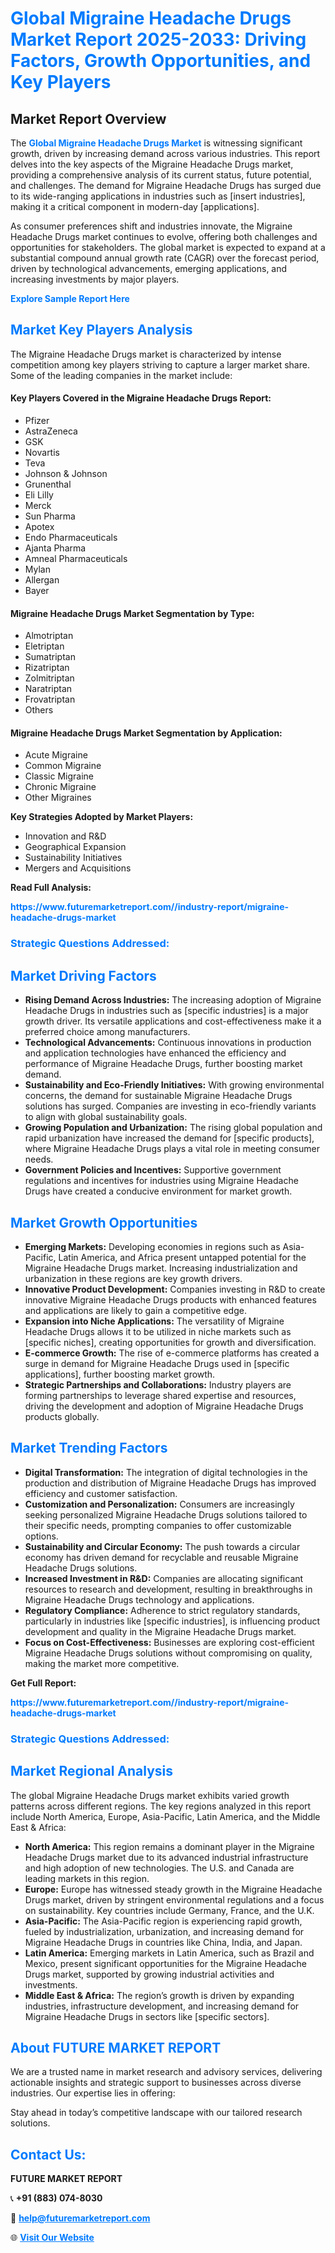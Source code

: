 <h1 style="color: #007BFF;">Global Migraine Headache Drugs Market Report 2025-2033: Driving Factors, Growth Opportunities, and Key Players</h1>

<section id="overview">
<h2>Market Report Overview</h2>
<p>The <a href="https://www.futuremarketreport.com//industry-report/migraine-headache-drugs-market" style="color: #007BFF; text-decoration: none;"><strong>Global Migraine Headache Drugs Market</strong></a> is witnessing significant growth, driven by increasing demand across various industries. This report delves into the key aspects of the Migraine Headache Drugs market, providing a comprehensive analysis of its current status, future potential, and challenges. The demand for Migraine Headache Drugs has surged due to its wide-ranging applications in industries such as [insert industries], making it a critical component in modern-day [applications].</p>
<p>As consumer preferences shift and industries innovate, the Migraine Headache Drugs market continues to evolve, offering both challenges and opportunities for stakeholders. The global market is expected to expand at a substantial compound annual growth rate (CAGR) over the forecast period, driven by technological advancements, emerging applications, and increasing investments by major players.</p>
</section>

<section id="overview">
<p><a href="https://www.futuremarketreport.com//request-sample/reportId=79788" style="color: #007BFF; text-decoration: none;"><strong>Explore Sample Report Here</strong></a></p>
</section>

<section id="key-players">
<h2 style="color: #007BFF;">Market Key Players Analysis</h2>
<p>The Migraine Headache Drugs market is characterized by intense competition among key players striving to capture a larger market share. Some of the leading companies in the market include:</p>
<h4>Key Players Covered in the Migraine Headache Drugs Report:</h4>
<ul><li>Pfizer</li><li>AstraZeneca</li><li>GSK</li><li>Novartis</li><li>Teva</li><li>Johnson &amp; Johnson</li><li>Grunenthal</li><li>Eli Lilly</li><li>Merck</li><li>Sun Pharma</li><li>Apotex</li><li>Endo Pharmaceuticals</li><li>Ajanta Pharma</li><li>Amneal Pharmaceuticals</li><li>Mylan</li><li>Allergan</li><li>Bayer</li></ul>
<h4>Migraine Headache Drugs Market Segmentation by Type:</h4>
<ul><li>Almotriptan</li><li>Eletriptan</li><li>Sumatriptan</li><li>Rizatriptan</li><li>Zolmitriptan</li><li>Naratriptan</li><li>Frovatriptan</li><li>Others</li></ul>

<h4>Migraine Headache Drugs Market Segmentation by Application:</h4>
<ul><li>Acute Migraine</li><li>Common Migraine</li><li>Classic Migraine</li><li>Chronic Migraine</li><li>Other Migraines</li></ul>
<p><strong>Key Strategies Adopted by Market Players:</strong></p>
<ul>
<li>Innovation and R&D</li>
<li>Geographical Expansion</li>
<li>Sustainability Initiatives</li>
<li>Mergers and Acquisitions</li>
</ul>
</section>

<section>
<p><strong>Read Full Analysis: </strong></p><a href="https://www.futuremarketreport.com//industry-report/migraine-headache-drugs-market" style="color: #007BFF; text-decoration: none;"><strong>https://www.futuremarketreport.com//industry-report/migraine-headache-drugs-market</strong></a>
<h3 style="color: #007BFF;">Strategic Questions Addressed:</h3>
</section>

<section id="driving-factors">
<h2 style="color: #007BFF;">Market Driving Factors</h2>
<ul>
<li><strong>Rising Demand Across Industries:</strong> The increasing adoption of Migraine Headache Drugs in industries such as [specific industries] is a major growth driver. Its versatile applications and cost-effectiveness make it a preferred choice among manufacturers.</li>
<li><strong>Technological Advancements:</strong> Continuous innovations in production and application technologies have enhanced the efficiency and performance of Migraine Headache Drugs, further boosting market demand.</li>
<li><strong>Sustainability and Eco-Friendly Initiatives:</strong> With growing environmental concerns, the demand for sustainable Migraine Headache Drugs solutions has surged. Companies are investing in eco-friendly variants to align with global sustainability goals.</li>
<li><strong>Growing Population and Urbanization:</strong> The rising global population and rapid urbanization have increased the demand for [specific products], where Migraine Headache Drugs plays a vital role in meeting consumer needs.</li>
<li><strong>Government Policies and Incentives:</strong> Supportive government regulations and incentives for industries using Migraine Headache Drugs have created a conducive environment for market growth.</li>
</ul>
</section>

<section id="growth-opportunities">
<h2 style="color: #007BFF;">Market Growth Opportunities</h2>
<ul>
<li><strong>Emerging Markets:</strong> Developing economies in regions such as Asia-Pacific, Latin America, and Africa present untapped potential for the Migraine Headache Drugs market. Increasing industrialization and urbanization in these regions are key growth drivers.</li>
<li><strong>Innovative Product Development:</strong> Companies investing in R&D to create innovative Migraine Headache Drugs products with enhanced features and applications are likely to gain a competitive edge.</li>
<li><strong>Expansion into Niche Applications:</strong> The versatility of Migraine Headache Drugs allows it to be utilized in niche markets such as [specific niches], creating opportunities for growth and diversification.</li>
<li><strong>E-commerce Growth:</strong> The rise of e-commerce platforms has created a surge in demand for Migraine Headache Drugs used in [specific applications], further boosting market growth.</li>
<li><strong>Strategic Partnerships and Collaborations:</strong> Industry players are forming partnerships to leverage shared expertise and resources, driving the development and adoption of Migraine Headache Drugs products globally.</li>
</ul>
</section>

<section id="trending-factors">
<h2 style="color: #007BFF;">Market Trending Factors</h2>
<ul>
<li><strong>Digital Transformation:</strong> The integration of digital technologies in the production and distribution of Migraine Headache Drugs has improved efficiency and customer satisfaction.</li>
<li><strong>Customization and Personalization:</strong> Consumers are increasingly seeking personalized Migraine Headache Drugs solutions tailored to their specific needs, prompting companies to offer customizable options.</li>
<li><strong>Sustainability and Circular Economy:</strong> The push towards a circular economy has driven demand for recyclable and reusable Migraine Headache Drugs solutions.</li>
<li><strong>Increased Investment in R&D:</strong> Companies are allocating significant resources to research and development, resulting in breakthroughs in Migraine Headache Drugs technology and applications.</li>
<li><strong>Regulatory Compliance:</strong> Adherence to strict regulatory standards, particularly in industries like [specific industries], is influencing product development and quality in the Migraine Headache Drugs market.</li>
<li><strong>Focus on Cost-Effectiveness:</strong> Businesses are exploring cost-efficient Migraine Headache Drugs solutions without compromising on quality, making the market more competitive.</li>
</ul>
</section>

<section>
<p><strong>Get Full Report: </strong></p><a href="https://www.futuremarketreport.com//industry-report/migraine-headache-drugs-market" style="color: #007BFF; text-decoration: none;"><strong>https://www.futuremarketreport.com//industry-report/migraine-headache-drugs-market</strong></a>
<h3 style="color: #007BFF;">Strategic Questions Addressed:</h3>
</section>


<section id="regional-analysis">
<h2 style="color: #007BFF;">Market Regional Analysis</h2>
<p>The global Migraine Headache Drugs market exhibits varied growth patterns across different regions. The key regions analyzed in this report include North America, Europe, Asia-Pacific, Latin America, and the Middle East & Africa:</p>
<ul>
<li><strong>North America:</strong> This region remains a dominant player in the Migraine Headache Drugs market due to its advanced industrial infrastructure and high adoption of new technologies. The U.S. and Canada are leading markets in this region.</li>
<li><strong>Europe:</strong> Europe has witnessed steady growth in the Migraine Headache Drugs market, driven by stringent environmental regulations and a focus on sustainability. Key countries include Germany, France, and the U.K.</li>
<li><strong>Asia-Pacific:</strong> The Asia-Pacific region is experiencing rapid growth, fueled by industrialization, urbanization, and increasing demand for Migraine Headache Drugs in countries like China, India, and Japan.</li>
<li><strong>Latin America:</strong> Emerging markets in Latin America, such as Brazil and Mexico, present significant opportunities for the Migraine Headache Drugs market, supported by growing industrial activities and investments.</li>
<li><strong>Middle East & Africa:</strong> The region’s growth is driven by expanding industries, infrastructure development, and increasing demand for Migraine Headache Drugs in sectors like [specific sectors].</li>
</ul>
</section>

<footer>
<h2 style="color: #007BFF;">About FUTURE MARKET REPORT</h2>
<p>We are a trusted name in market research and advisory services, delivering actionable insights and strategic support to businesses across diverse industries. Our expertise lies in offering:</p>

<p>Stay ahead in today’s competitive landscape with our tailored research solutions.</p>

<h2 style="color: #007BFF;">Contact Us:</h2>
<p><strong>FUTURE MARKET REPORT</strong></p>
<p>📞 <strong>+91 (883) 074-8030</strong></p>
<p>📧 <strong><a href="mailto:help@futuremarketreport.com" style="color: #007BFF;">help@futuremarketreport.com</a></strong></p>
<p>🌐 <strong><a href="https://www.futuremarketreport.com/" style="color: #007BFF;">Visit Our Website</a></strong></p>
</footer>